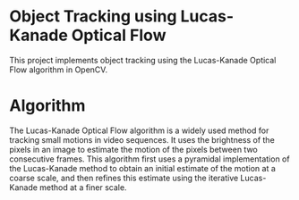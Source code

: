 # Object Tracking using Lucas-Kanade Optical Flow
This project implements object tracking using the Lucas-Kanade Optical Flow algorithm in OpenCV.

# Algorithm
The Lucas-Kanade Optical Flow algorithm is a widely used method for tracking small motions in video sequences.
It uses the brightness of the pixels in an image to estimate the motion of the pixels between two consecutive frames. 
This algorithm first uses a pyramidal implementation of the Lucas-Kanade method to obtain an initial estimate of the motion at a coarse scale, 
and then refines this estimate using the iterative Lucas-Kanade method at a finer scale.
